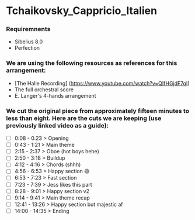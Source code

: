 # Tchaikovsky_Cappricio_Italien

### Requiremnents
- Sibelius 8.0
- Perfection

### We are using the following resources as references for this arrangement:
- [The Halle Recording] (https://www.youtube.com/watch?v=QIfHGjdF7qI)
- The full orchestral score
- E. Langer's 4-hands arrangement

### We cut the original piece from approximately fifteen minutes to less than eight. Here are the cuts we are keeping (use previously linked video as a guide):
- [ ] 0:08 - 0.23 > Opening
- [ ] 0:43 - 1:21 > Main theme
- [ ] 2:15 - 2:37 > Oboe (hot boys hehe)
- [ ] 2:50 - 3:18 > Buildup
- [ ] 4:12 - 4:16 > Chords (shhh) 
- [ ] 4:56 - 6:53 > Happy section :smile:
- [ ] 6:53 - 7:23 > Fast section
- [ ] 7:23 - 7:39 > Jess likes this part
- [ ] 8:28 - 9:01 > Happy section v2
- [ ] 9:14 - 9:41 > Main theme recap
- [ ] 12:41 - 13:26 > Happy section but majestic af
- [ ] 14:00 - 14:35 > Ending
